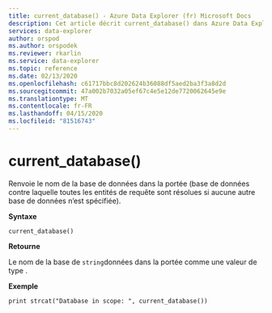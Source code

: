 ```yaml
---
title: current_database() - Azure Data Explorer (fr) Microsoft Docs
description: Cet article décrit current_database() dans Azure Data Explorer.
services: data-explorer
author: orspod
ms.author: orspodek
ms.reviewer: rkarlin
ms.service: data-explorer
ms.topic: reference
ms.date: 02/13/2020
ms.openlocfilehash: c61717bbc8d202624b36088df5aed2ba3f3a8d2d
ms.sourcegitcommit: 47a002b7032a05ef67c4e5e12de7720062645e9e
ms.translationtype: MT
ms.contentlocale: fr-FR
ms.lasthandoff: 04/15/2020
ms.locfileid: "81516743"
---
```

# <a name="current_database"></a>current_database()

Renvoie le nom de la base de données dans la portée (base de données contre laquelle toutes les entités de requête sont résolues si aucune autre base de données n’est spécifiée).

**Syntaxe**

`current_database()`

**Retourne**

Le nom de la base de `string`données dans la portée comme une valeur de type .

**Exemple**

```kusto
print strcat("Database in scope: ", current_database())
```